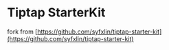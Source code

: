 # Tiptap StarterKit

fork from [https://github.com/syfxlin/tiptap-starter-kit](https://github.com/syfxlin/tiptap-starter-kit)
